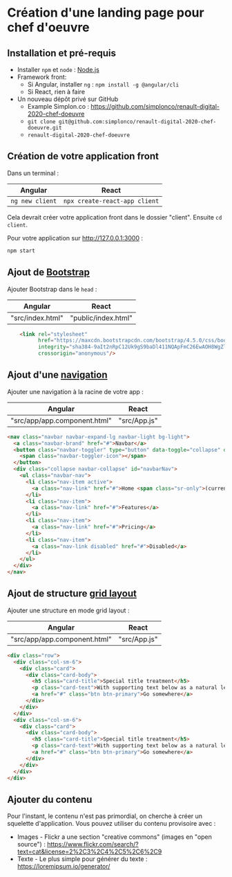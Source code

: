 # Création d'une landing page pour chef d'oeuvre

## Installation et pré-requis

- Installer `npm` et `node` : [Node.js](https://nodejs.org/en/download/)
- Framework front:
    - Si Angular, installer `ng` : `npm install -g @angular/cli`
    - Si React, rien à faire
- Un nouveau dépôt privé sur GitHub
    - Example Simplon.co : https://github.com/simplonco/renault-digital-2020-chef-doeuvre
    - `git clone git@github.com:simplonco/renault-digital-2020-chef-doeuvre.git`
    - `renault-digital-2020-chef-doeuvre`

## Création de votre application front

Dans un terminal :

| Angular | React |
| --- | --- |
| `ng new client` | `npx create-react-app client` |

Cela devrait créer votre application front dans le dossier "client". Ensuite `cd client`.

Pour votre application sur http://127.0.0.1:3000 :

```bash
npm start
```

## Ajout de [Bootstrap](https://getbootstrap.com/docs/4.0/getting-started/introduction/)

Ajouter Bootstrap dans le `head` :

| Angular | React |
| --- | --- |
| "src/index.html" | "public/index.html" |

```html
    <link rel="stylesheet"
          href="https://maxcdn.bootstrapcdn.com/bootstrap/4.5.0/css/bootstrap.min.css"
          integrity="sha384-9aIt2nRpC12Uk9gS9baDl411NQApFmC26EwAOH8WgZl5MYYxFfc+NcPb1dKGj7Sk"
          crossorigin="anonymous"/>
```

## Ajout d'une [navigation](https://getbootstrap.com/docs/4.0/components/navbar/)

Ajouter une navigation à la racine de votre app :

| Angular | React |
| --- | --- |
| "src/app/app.component.html" | "src/App.js" |

```html
<nav class="navbar navbar-expand-lg navbar-light bg-light">
  <a class="navbar-brand" href="#">Navbar</a>
  <button class="navbar-toggler" type="button" data-toggle="collapse" data-target="#navbarNav" aria-controls="navbarNav" aria-expanded="false" aria-label="Toggle navigation">
    <span class="navbar-toggler-icon"></span>
  </button>
  <div class="collapse navbar-collapse" id="navbarNav">
    <ul class="navbar-nav">
      <li class="nav-item active">
        <a class="nav-link" href="#">Home <span class="sr-only">(current)</span></a>
      </li>
      <li class="nav-item">
        <a class="nav-link" href="#">Features</a>
      </li>
      <li class="nav-item">
        <a class="nav-link" href="#">Pricing</a>
      </li>
      <li class="nav-item">
        <a class="nav-link disabled" href="#">Disabled</a>
      </li>
    </ul>
  </div>
</nav>
```

## Ajout de structure [grid layout](https://getbootstrap.com/docs/4.0/components/card/#using-grid-markup)

Ajouter une structure en mode grid layout :

| Angular | React |
| --- | --- |
| "src/app/app.component.html" | "src/App.js" |

```html
<div class="row">
  <div class="col-sm-6">
    <div class="card">
      <div class="card-body">
        <h5 class="card-title">Special title treatment</h5>
        <p class="card-text">With supporting text below as a natural lead-in to additional content.</p>
        <a href="#" class="btn btn-primary">Go somewhere</a>
      </div>
    </div>
  </div>
  <div class="col-sm-6">
    <div class="card">
      <div class="card-body">
        <h5 class="card-title">Special title treatment</h5>
        <p class="card-text">With supporting text below as a natural lead-in to additional content.</p>
        <a href="#" class="btn btn-primary">Go somewhere</a>
      </div>
    </div>
  </div>
</div>
```

## Ajouter du contenu

Pour l'instant, le contenu n'est pas primordial, on cherche à créer un squelette d'application. Vous pouvez utiliser du contenu provisoire avec :

- Images - Flickr a une section "creative commons" (images en "open source") : https://www.flickr.com/search/?text=cat&license=2%2C3%2C4%2C5%2C6%2C9
- Texte - Le plus simple pour générer du texte : https://loremipsum.io/generator/
